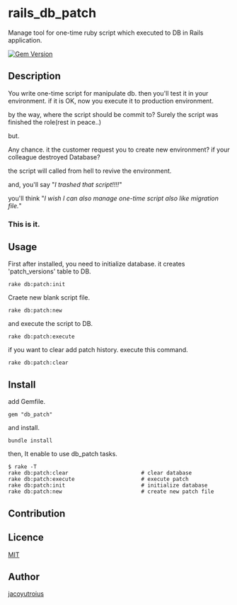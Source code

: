 # rails_db_patch
Manage tool for one-time ruby script which executed to DB in Rails application.

[![Gem Version](https://badge.fury.io/rb/db_patch.svg)](http://badge.fury.io/rb/db_patch)

## Description

You write one-time script for manipulate db.
then you'll test it in your environment. if it is OK, now you execute it to production environment.

by the way, where the script should be commit to?
Surely the script was finished the role(rest in peace..)

but.

Any chance.
it the customer request you to create new environment?
if your colleague destroyed Database?

the script will called from hell to revive the environment.

and, you'll say "*I trashed that script!!!!*"

you'll think "*I wish I can also manage one-time script also like migration file.*"


### **This is it.**


## Usage

First after installed, you need to initialize database.
it creates 'patch_versions' table to DB.

```
rake db:patch:init
```

Craete new blank script file.

```
rake db:patch:new
```

and execute the script to DB.

```
rake db:patch:execute
```


if you want to clear add patch history. execute this command.

```
rake db:patch:clear
```


## Install

add Gemfile.

```Gemfile
gem "db_patch"
```

and install.

```
bundle install
```

then, It enable to use db_patch tasks.

```
$ rake -T
rake db:patch:clear                       # clear database
rake db:patch:execute                     # execute patch
rake db:patch:init                        # initialize database
rake db:patch:new                         # create new patch file
```

## Contribution

## Licence

[MIT](https://github.com/jacoyutorius/rails_db_patch/blob/master/MIT-LICENSE)

## Author

[jacoyutroius](https://github.com/jacoyutorius)